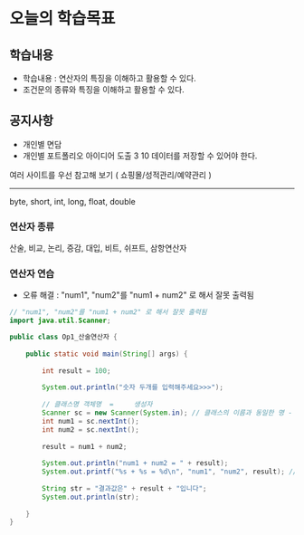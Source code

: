 # 오늘의 학습목표

## 학습내용
- 학습내용 : 연산자의 특징을 이해하고 활용할 수 있다.
- 조건문의 종류와 특징을 이해하고 활용할 수 있다.

## 공지사항
- 개인별 면담
- 개인별 포트폴리오 아이디어 도출 3 10
데이터를 저장할 수 있어야 한다.

여러 사이트를 우선 참고해 보기 ( 쇼핑몰/성적관리/예약관리 )

------------------------------------------------------------------------------------------------------------------------------
byte, short, int, long, float, double

### 연산자 종류

산술, 비교, 논리, 증감, 대입, 비트, 쉬프트, 삼항연산자


### 연산자 연습
- 오류 해결 :  "num1", "num2"를 "num1 + num2" 로 해서 잘못 출력됨
```java
// "num1", "num2"를 "num1 + num2" 로 해서 잘못 출력됨
import java.util.Scanner;

public class Op1_산술연산자 {
	
	public static void main(String[] args) {
		
		int result = 100;
		
		System.out.println("숫자 두개를 입력해주세요>>>");
		
		// 클래스명 객체명  =     생성자
		Scanner sc = new Scanner(System.in); // 클래스의 이름과 동일한 명 - 생성자 메서드
		int num1 = sc.nextInt();
		int num2 = sc.nextInt();
		
		result = num1 + num2;
		
		System.out.println("num1 + num2 = " + result);
		System.out.printf("%s + %s = %d\n", "num1", "num2", result); // \n 행 나누기
		
		String str = "결과값은" + result + "입니다";
		System.out.println(str);
		
	}
}
```
